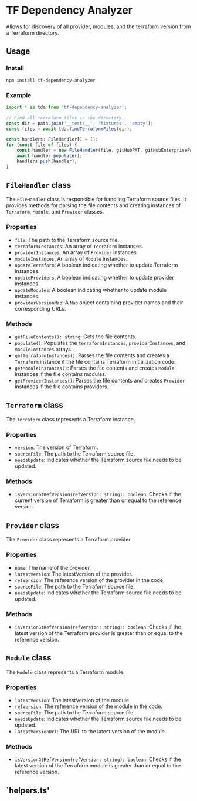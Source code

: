 # TF Dependency Analyzer

Allows for discovery of all provider, modules, and the terraform version from a Terraform directory.

## Usage

### Install

```
npm install tf-dependency-analyzer
```

### Example

```js
import * as tda from 'tf-dependency-analyzer';

// Find all terraform files in the directory.
const dir = path.join('__tests__', 'fixtures', 'empty');
const files = await tda.findTerraformFiles(dir);

const handlers: FileHandler[] = [];
for (const file of files) {
    const handler = new FileHandler(file, gitHubPAT, gitHubEnterprisePAT, true, true, true, undefined);
    await handler.populate();
    handlers.push(handler);
}
```

## `FileHandler` class

The `FileHandler` class is responsible for handling Terraform source files. It provides methods for parsing the file contents and creating instances of `Terraform`, `Module`, and `Provider` classes.

### Properties

- `file`: The path to the Terraform source file.
- `terraformInstances`: An array of `Terraform` instances.
- `providerInstances`: An array of `Provider` instances.
- `moduleInstances`: An array of `Module` instances.
- `updateTerraform`: A boolean indicating whether to update Terraform instances.
- `updateProviders`: A boolean indicating whether to update provider instances.
- `updateModules`: A boolean indicating whether to update module instances.
- `providerVersionMap`: A `Map` object containing provider names and their corresponding URLs.

### Methods

- `getFileContents(): string`: Gets the file contents.
- `populate()`: Populates the `terraformInstances`, `providerInstances`, and `moduleInstances` arrays.
- `getTerraformInstances()`: Parses the file contents and creates a `Terraform` instance if the file contains Terraform initialization code.
- `getModuleInstances()`: Parses the file contents and creates `Module` instances if the file contains modules.
- `getProviderInstances()`: Parses the file contents and creates `Provider` instances if the file contains providers.

## `Terraform` class

The `Terraform` class represents a Terraform instance.

### Properties

- `version`: The version of Terraform.
- `sourceFile`: The path to the Terraform source file.
- `needsUpdate`: Indicates whether the Terraform source file needs to be updated.

### Methods

- `isVersionGtRefVersion(refVersion: string): boolean`: Checks if the current version of Terraform is greater than or equal to the reference version.

## `Provider` class

The `Provider` class represents a Terraform provider.

### Properties

- `name`: The name of the provider.
- `latestVersion`: The latestVersion of the provider.
- `refVersion`: The reference version of the provider in the code.
- `sourceFile`: The path to the Terraform source file.
- `needsUpdate`: Indicates whether the Terraform source file needs to be updated.

### Methods

- `isVersionGtRefVersion(refVersion: string): boolean`: Checks if the latest version of the Terraform provider is greater than or equal to the reference version.

## `Module` class

The `Module` class represents a Terraform module.

### Properties

- `latestVersion`: The latestVersion of the module.
- `refVersion`: The reference version of the module in the code.
- `sourceFile`: The path to the Terraform source file.
- `needsUpdate`: Indicates whether the Terraform source file needs to be updated.
- `latestVersionUrl`: The URL to the latest version of the module.

### Methods

- `isVersionGtRefVersion(refVersion: string): boolean`: Checks if the latest version of the Terraform module is greater than or equal to the reference version.

## `helpers.ts'
